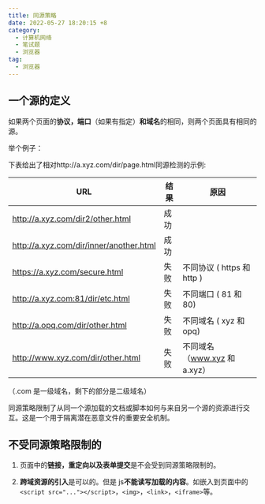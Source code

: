 ```yaml
---
title: 同源策略
date: 2022-05-27 18:20:15 +8
category:
  - 计算机网络
  - 笔试题
  - 浏览器
tag:
  - 浏览器
---
```


## 一个源的定义

如果两个页面的**协议，端口**（如果有指定）**和域名**的相同，则两个页面具有相同的源。

举个例子：

下表给出了相对http://a.xyz.com/dir/page.html同源检测的示例:

| **URL**                                 | **结果** | **原因**                     |
| --------------------------------------- | -------- | ---------------------------- |
| http://a.xyz.com/dir2/other.html        | 成功     |                              |
| http://a.xyz.com/dir/inner/another.html | 成功     |                              |
| https://a.xyz.com/secure.html           | 失败     | 不同协议 ( https 和 http )   |
| http://a.xyz.com:81/dir/etc.html        | 失败     | 不同端口 ( 81 和 80)         |
| http://a.opq.com/dir/other.html         | 失败     | 不同域名 ( xyz 和 opq)       |
| http://www.xyz.com/dir/other.html       | 失败     | 不同域名（www.xyz 和 a.xyz） |

（.com 是一级域名，剩下的部分是二级域名）

同源策略限制了从同一个源加载的文档或脚本如何与来自另一个源的资源进行交互。这是一个用于隔离潜在恶意文件的重要安全机制。

## 不受同源策略限制的

1. 页面中的**链接，重定向以及表单提交**是不会受到同源策略限制的。

2. **跨域资源的引入**是可以的。但是 js**不能读写加载的内容**。如嵌入到页面中的`<script src="..."></script>`，`<img>`，`<link>`，`<iframe>`等。
